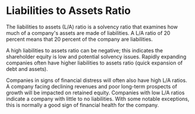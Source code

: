 # Liabilities to Assets Ratio

The liabilities to assets (L/A) ratio is a solvency ratio that examines how much of a company's assets are made of liabilities. A L/A ratio of 20 percent means that 20 percent of the company are liabilities.  

A high liabilities to assets ratio can be negative; this indicates the shareholder equity is low and potential solvency issues. Rapidly expanding companies often have higher liabilities to assets ratio (quick expansion of debt and assets).

Companies in signs of financial distress will often also have high L/A ratios. A company facing declining revenues and poor long-term prospects of growth will be impacted on retained equity. Companies with low L/A ratios indicate a company with little to no liabilities. With some notable exceptions, this is normally a good sign of financial health for the company.